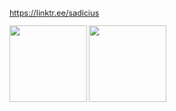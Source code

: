 https://linktr.ee/sadicius

<a><img height="137px" src="https://github-readme-stats.vercel.app/api?username=Sadicius&show_icons=true&theme=dark" /> <!-- wi*quL3fcV -->
  <img height="137px" src="https://github-readme-stats.vercel.app/api/top-langs/?username=Sadicius&layout=compact&show_icons=true&theme=dark" /></a>
